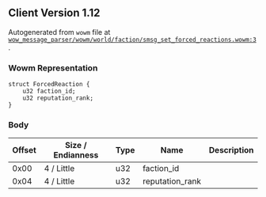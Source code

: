 ## Client Version 1.12

Autogenerated from `wowm` file at [`wow_message_parser/wowm/world/faction/smsg_set_forced_reactions.wowm:3`](https://github.com/gtker/wow_messages/tree/main/wow_message_parser/wowm/world/faction/smsg_set_forced_reactions.wowm#L3).

### Wowm Representation
```rust,ignore
struct ForcedReaction {
    u32 faction_id;
    u32 reputation_rank;
}
```
### Body
| Offset | Size / Endianness | Type | Name | Description |
| ------ | ----------------- | ---- | ---- | ----------- |
| 0x00 | 4 / Little | u32 | faction_id |  |
| 0x04 | 4 / Little | u32 | reputation_rank |  |
